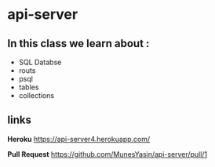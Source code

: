 # api-server

## In this class we learn about : 

* SQL Databse
* routs
* psql
* tables
* collections


## links 

**Heroku** https://api-server4.herokuapp.com/ 

**Pull Request** https://github.com/MunesYasin/api-server/pull/1
